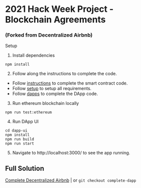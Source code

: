 # 2021 Hack Week Project - Blockchain Agreements
### (Forked from Decentralized Airbnb)
Setup

1. Install dependencies
```
npm install
```

2. Follow along the instructions to complete the code.
- Follow [instructions](./instructions.md) to complete the smart contract code.
- Follow [setup](./setup.md) to setup all requirements.
- Follow [dapps](./dapps.md) to complete the DApp code.

3. Run ethereum blockchain locally
```
npm run test:ethereum
```

4. Run DApp UI
```
cd dapp-ui
npm install
npm run build
npm run start
```

5. Navigate to http://localhost:3000/ to see the app running.

## Full Solution

[Complete Decentralized Airbnb](https://github.com/maticnetwork/ethindia-workshop/tree/complete-dapp) | or `git checkout complete-dapp`
